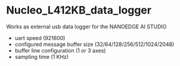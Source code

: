 # Nucleo_L412KB_data_logger

Works as external usb data logger for the NANOEDGE AI STUDIO
 - uart speed (921600)
 - configured message buffer size (32/64/128/256/512/1024/2048)
 - buffer line configuration (1 or 3 axes)
 - sampling time (1 KHz)
